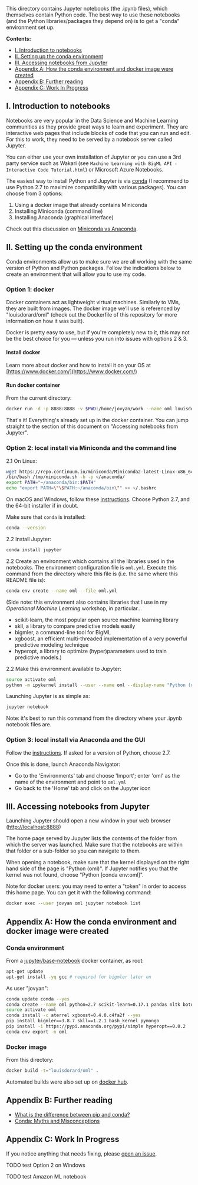 This directory contains Jupyter notebooks (the .ipynb files), which themselves contain Python code. The best way to use these notebooks (and the Python libraries/packages they depend on) is to get a "conda" environment set up.

**Contents:**

* [I. Introduction to notebooks](#intro-notebooks)
* [II. Setting up the conda environment](#setup-conda-environment)
* [III. Accessing notebooks from Jupyter](#access-notebooks-jupyter)
* [Appendix A: How the conda environment and docker image were created](#how)
* [Appendix B: Further reading](#further-reading)
* [Appendix C: Work In Progress](#wip)

<a name="intro-notebooks"></a>
## I. Introduction to notebooks

Notebooks are very popular in the Data Science and Machine Learning communities as they provide great ways to learn and experiment. They are interactive web pages that include blocks of code that you can run and edit. For this to work, they need to be served by a notebook server called Jupyter.

You can either use your own installation of Jupyter or you can use a 3rd party service such as Wakari (see `Machine Learning with BigML API - Interactive Code Tutorial.html`) or Microsoft Azure Notebooks.

The easiest way to install Python and Jupyter is via [conda](http://conda.io) (I recommend to use Python 2.7 to maximize compatibility with various packages). You can choose from 3 options:

1. Using a docker image that already contains Miniconda
2. Installing Miniconda (command line)
3. Installing Anaconda (graphical interface)

Check out this discussion on [Miniconda vs Anaconda](https://conda.io/docs/download.html#should-i-download-anaconda-or-miniconda).

<a name="setup-conda-environment"></a>
## II. Setting up the conda environment

Conda environments allow us to make sure we are all working with the same version of Python and Python packages. Follow the indications below to create an environment that will allow you to use my code.

### Option 1: docker

Docker containers act as lightweight virtual machines. Similarly to VMs, they are built from images. The docker image we’ll use is referenced by "louisdorard/oml" (check out the Dockerfile of this repository for more information on how it was built).

Docker is pretty easy to use, but if you're completely new to it, this may not be the best choice for you — unless you run into issues with options 2 & 3.

#### Install docker

Learn more about docker and how to install it on your OS at [https://www.docker.com/](https://www.docker.com/)

#### Run docker container

From the current directory:

```bash
docker run -d -p 8888:8888 -v $PWD:/home/jovyan/work --name oml louisdorard/oml
```

That's it! Everything's already set up in the docker container. You can jump straight to the section of this document on "Accessing notebooks from Jupyter".

### Option 2: local install via Miniconda and the command line

2.1 On Linux:

```bash
wget https://repo.continuum.io/miniconda/Miniconda2-latest-Linux-x86_64.sh -O /tmp/miniconda.sh
/bin/bash /tmp/miniconda.sh -b -p ~/anaconda/
export PATH="~/anaconda/bin:$PATH"
echo "export PATH=\"\$PATH:~/anaconda/bin\"" >> ~/.bashrc
```

On macOS and Windows, follow these [instructions](https://conda.io/docs/install/quick.html). Choose Python 2.7, and the 64-bit installer if in doubt.

Make sure that `conda` is installed:

```bash
conda --version
```

2.2 Install Jupyter:

```bash
conda install jupyter
```

2.2 Create an environment which contains all the libraries used in the notebooks. The environment configuration file is `oml.yml`. Execute this command from the directory where this file is (i.e. the same where this README file is):

```bash
conda env create --name oml --file oml.yml
```

(Side note: this environment also contains libraries that I use in my _Operational Machine Learning_ workshop, in particular...

- scikit-learn, the most popular open source machine learning library
- skll, a library to compare predictive models easily
- bigmler, a command-line tool for BigML
- xgboost, an efficient multi-threaded implementation of a very powerful predictive modeling technique
- hyperopt, a library to optimize (hyper)parameters used to train predictive models.)

2.2 Make this environment available to Jupyter:

```bash
source activate oml
python -m ipykernel install --user --name oml --display-name "Python (oml)"
```

Launching Jupyter is as simple as:

```bash
jupyter notebook
```

Note: it's best to run this command from the directory where your .ipynb notebook files are.

### Option 3: local install via Anaconda and the GUI

Follow the [instructions](https://conda.io/docs/install/full.html). If asked for a version of Python, choose 2.7.

Once this is done, launch Anaconda Navigator:

* Go to the 'Environments' tab and choose 'Import'; enter 'oml' as the name of the environment and point to `oml.yml`
* Go back to the 'Home' tab and click on the Jupyter icon

<a name="access-notebooks-jupyter"></a>
## III. Accessing notebooks from Jupyter

Launching Jupyter should open a new window in your web browser ([http://localhost:8888](http://localhost:8888))

The home page served by Jupyter lists the contents of the folder from which the server was launched. Make sure that the notebooks are within that folder or a sub-folder so you can navigate to them.

When opening a notebook, make sure that the kernel displayed on the right hand side of the page is "Python (oml)". If Jupyter notifies you that the kernel was not found, choose "Python [conda env:oml]".

Note for docker users: you may need to enter a "token" in order to access this home page. You can get it with the following command:

```bash
docker exec --user jovyan oml jupyter notebook list
```

<a name="how"></a>
## Appendix A: How the conda environment and docker image were created

### Conda environment

From a [jupyter/base-notebook](https://github.com/jupyter/docker-stacks/blob/master/base-notebook/) docker container, as root:

```bash
apt-get update
apt-get install -yq gcc # required for bigmler later on
```

As user "jovyan":

```bash
conda update conda --yes
conda create --name oml python=2.7 scikit-learn=0.17.1 pandas nltk boto ipykernel --yes
source activate oml
conda install -c aterrel xgboost=0.4.0.c4fa2f --yes
pip install bigmler==3.8.7 skll==1.2.1 bash_kernel pymongo
pip install -i https://pypi.anaconda.org/pypi/simple hyperopt==0.0.2
conda env export -n oml
```

### Docker image

From this directory:

```bash
docker build -t="louisdorard/oml" .
```

Automated builds were also set up on [docker hub](hub.docker.com/r/louisdorard/oml/).

<a name="further-reading"></a>
## Appendix B: Further reading

- [What is the difference between pip and conda?](http://stackoverflow.com/questions/20994716/what-is-the-difference-between-pip-and-conda)
- [Conda: Myths and Misconceptions](https://jakevdp.github.io/blog/2016/08/25/conda-myths-and-misconceptions/)

<a name="wip"></a>
## Appendix C: Work In Progress

If you notice anything that needs fixing, please [open an issue](https://github.com/louisdorard/Machine-Learning-Starter-Kit/issues).

TODO test Option 2 on Windows

TODO test Amazon ML notebook
